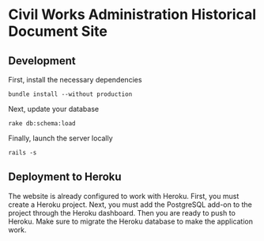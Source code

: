 # Civil Works Administration Historical Document Site

## Development

First, install the necessary dependencies

`bundle install --without production`

Next, update your database

`rake db:schema:load`

Finally, launch the server locally

`rails -s`

## Deployment to Heroku

The website is already configured to work with Heroku. First, you must create a Heroku project. Next, you must add the PostgreSQL add-on to the project through the Heroku dashboard. Then you are ready to push to Heroku. Make sure to migrate the Heroku database to make the application work.
